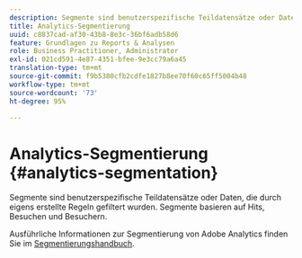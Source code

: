 ```yaml
---
description: Segmente sind benutzerspezifische Teildatensätze oder Daten, die durch eigens erstellte Regeln gefiltert wurden. Segmente basieren auf Hits, Besuchen und Besuchern.
title: Analytics-Segmentierung
uuid: c8837cad-af30-43b8-8e3c-36bf6adb58d6
feature: Grundlagen zu Reports & Analysen
role: Business Practitioner, Administrator
exl-id: 021cd591-4e87-4351-bfee-9e3cc79a6a45
translation-type: tm+mt
source-git-commit: f9b5380cfb2cdfe1827b8ee70f60c65ff5004b48
workflow-type: tm+mt
source-wordcount: '73'
ht-degree: 95%

---
```


# Analytics-Segmentierung {#analytics-segmentation}

Segmente sind benutzerspezifische Teildatensätze oder Daten, die durch eigens erstellte Regeln gefiltert wurden. Segmente basieren auf Hits, Besuchen und Besuchern.

Ausführliche Informationen zur Segmentierung von Adobe Analytics finden Sie im [Segmentierungshandbuch](https://docs.adobe.com/content/help/de-DE/analytics/components/segmentation/seg-home.html).
